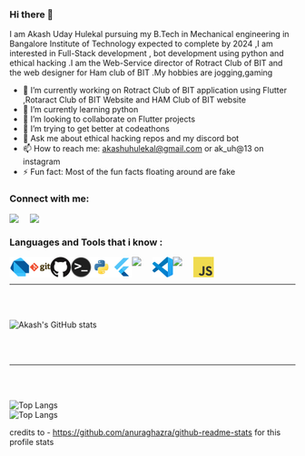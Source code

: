 ### Hi there 👋
   I am Akash Uday Hulekal pursuing my B.Tech in Mechanical engineering in  Bangalore Institute of Technology expected to complete by 2024 ,I am interested in Full-Stack development , bot development using python and ethical hacking .I am the Web-Service director of Rotract Club of BIT and the web designer for Ham club of BIT .My hobbies are jogging,gaming 

- 🔭 I’m currently working on Rotract Club of BIT application using Flutter ,Rotaract Club of BIT Website and HAM Club of BIT website
- 🌱 I’m currently learning python
- 👯 I’m looking to collaborate on Flutter projects
- 👯 I’m trying to get better at codeathons
- 💬 Ask me about ethical hacking repos and my discord bot
- 📫 How to reach me: akashuhulekal@gmail.com or ak_uh@13 on instagram
- ⚡ Fun fact: Most of the fun facts floating around are fake


### Connect with me:
[<img align="left" width="36" src="https://cdn.jsdelivr.net/npm/simple-icons@v3/icons/linkedin.svg" />](https://www.linkedin.com/in/akash-uday-6a0b52224/)
[<img align="left" width="36" src="https://cdn.jsdelivr.net/npm/simple-icons@v3/icons/instagram.svg" />](https://www.instagram.com/ak_uh13//)


<br/>

### Languages and Tools that i know :
<img align="left" width="36" src="https://raw.githubusercontent.com/github/explore/80688e429a7d4ef2fca1e82350fe8e3517d3494d/topics/dart/dart.png" />
<img align="left" width="36" src="https://raw.githubusercontent.com/github/explore/80688e429a7d4ef2fca1e82350fe8e3517d3494d/topics/git/git.png" />
<img align="left" width="36" src="https://raw.githubusercontent.com/github/explore/78df643247d429f6cc873026c0622819ad797942/topics/github/github.png" />
<img align="left" width="36" src="https://raw.githubusercontent.com/github/explore/80688e429a7d4ef2fca1e82350fe8e3517d3494d/topics/terminal/terminal.png" />
<img align="left" width="36" src="https://raw.githubusercontent.com/github/explore/80688e429a7d4ef2fca1e82350fe8e3517d3494d/topics/python/python.png" />
<img align="left" width="36" src="https://raw.githubusercontent.com/github/explore/80688e429a7d4ef2fca1e82350fe8e3517d3494d/topics/flutter/flutter.png" />
<img align="left" width="36" src="https://firebase.google.com/downloads/brand-guidelines/PNG/logo-logomark.png" />
<img align="left" width="36" src="https://raw.githubusercontent.com/github/explore/80688e429a7d4ef2fca1e82350fe8e3517d3494d/topics/visual-studio-code/visual-studio-code.png" />
<img align="left" width="36" src="https://p1.hiclipart.com/preview/736/783/702/macos-app-icons-android-studio-png-icon.jpg" />
<img align="left" width="36" src="https://raw.githubusercontent.com/github/explore/80688e429a7d4ef2fca1e82350fe8e3517d3494d/topics/javascript/javascript.png" />





<br />
<br />

-----
<br />
<br />


![Akash's GitHub stats](https://github-readme-stats.vercel.app/api?username=akashgreninja&hide=prs&count_private=true&show_icons=truee&theme=tokyonight)


<br />
<br />

-----
<br />
<br />

![Top Langs](https://github-readme-stats.vercel.app/api/top-langs/?username=akashgreninja)                            
![Top Langs](https://github-readme-stats.vercel.app/api/top-langs/?username=akashgreninja&layout=compact)


credits to - https://github.com/anuraghazra/github-readme-stats for this profile stats
